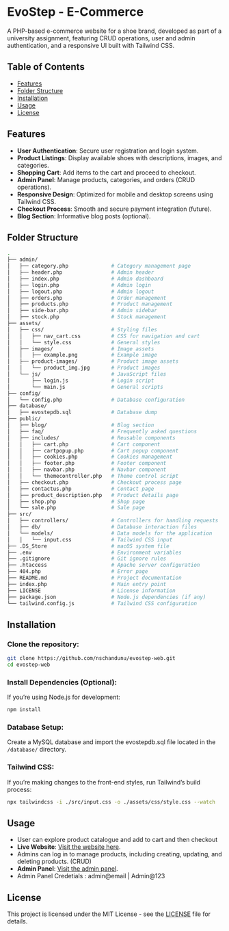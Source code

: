 # EvoStep - E-Commerce
A PHP-based e-commerce website for a shoe brand, developed as part of a university assignment, featuring CRUD operations, user and admin authentication, and a responsive UI built with Tailwind CSS.

## Table of Contents

- [Features](#features)
- [Folder Structure](#folder-structure)
- [Installation](#installation)
- [Usage](#usage)
- [License](#license)

## Features

- **User Authentication**: Secure user registration and login system.
- **Product Listings**: Display available shoes with descriptions, images, and categories.
- **Shopping Cart**: Add items to the cart and proceed to checkout.
- **Admin Panel**: Manage products, categories, and orders (CRUD operations).
- **Responsive Design**: Optimized for mobile and desktop screens using Tailwind CSS.
- **Checkout Process**: Smooth and secure payment integration (future).
- **Blog Section**: Informative blog posts (optional).

## Folder Structure

```bash
.
├── admin/
│   ├── category.php              # Category management page
│   ├── header.php                # Admin header
│   ├── index.php                 # Admin dashboard
│   ├── login.php                 # Admin login
│   ├── logout.php                # Admin logout
│   ├── orders.php                # Order management
│   ├── products.php              # Product management
│   ├── side-bar.php              # Admin sidebar
│   ├── stock.php                 # Stock management
├── assets/
│   ├── css/                      # Styling files
│   │   ├── nav_cart.css          # CSS for navigation and cart
│   │   └── style.css             # General styles
│   ├── images/                   # Image assets
│   │   ├── example.png           # Example image
│   ├── product-images/           # Product image assets
│   │   └── product_img.jpg       # Product images
│   └── js/                       # JavaScript files
│       ├── login.js              # Login script
│       └── main.js               # General scripts
├── config/
│   └── config.php                # Database configuration
├── database/
│   ├── evostepdb.sql             # Database dump
├── public/
│   ├── blog/                     # Blog section
│   ├── faq/                      # Frequently asked questions
│   ├── includes/                 # Reusable components
│   │   ├── cart.php              # Cart component
│   │   ├── cartpopup.php         # Cart popup component
│   │   ├── cookies.php           # Cookies management
│   │   ├── footer.php            # Footer component
│   │   ├── navbar.php            # Navbar component
│   │   └── themecontroller.php   # Theme control script
│   ├── checkout.php              # Checkout process page
│   ├── contactus.php             # Contact page
│   ├── product_description.php   # Product details page
│   ├── shop.php                  # Shop page
│   └── sale.php                  # Sale page
├── src/
│   ├── controllers/              # Controllers for handling requests
│   ├── db/                       # Database interaction files
│   └── models/                   # Data models for the application
│   │   └── input.css             # Tailwind CSS input
├── .DS_Store                     # macOS system file
├── .env                          # Environment variables
├── .gitignore                    # Git ignore rules
├── .htaccess                     # Apache server configuration
├── 404.php                       # Error page
├── README.md                     # Project documentation
├── index.php                     # Main entry point
├── LICENSE                       # License information
├── package.json                  # Node.js dependencies (if any)
└── tailwind.config.js            # Tailwind CSS configuration
```

## Installation

### Clone the repository:
```bash
git clone https://github.com/nschandunu/evostep-web.git
cd evostep-web
```
### Install Dependencies (Optional):
If you’re using Node.js for development:
```bash
npm install
```
### Database Setup:
Create a MySQL database and import the evostepdb.sql file located in the `/database/` directory.

### Tailwind CSS:
If you’re making changes to the front-end styles, run Tailwind’s build process:
```bash
npx tailwindcss -i ./src/input.css -o ./assets/css/style.css --watch
```
## Usage 
- User can explore product catalogue and add to cart and then checkout
- **Live Website**: [Visit the website here](https://www.evostep.store).  
- Admins can log in to manage products, including creating, updating, and deleting products. (CRUD)
- **Admin Panel**: [Visit the admin panel](https://www.evostep.store/admin/).
- Admin Panel Credetials : admin@email | Admin@123


## License

This project is licensed under the MIT License - see the [LICENSE](LICENSE) file for details.